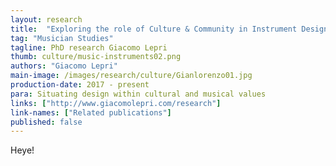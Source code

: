 ```yaml
---
layout: research
title:  "Exploring the role of Culture & Community in Instrument Design"
tag: "Musician Studies"
tagline: PhD research Giacomo Lepri
thumb: culture/music-instruments02.png
authors: "Giacomo Lepri"
main-image: /images/research/culture/Gianlorenzo01.jpg
production-date: 2017 - present
para: Situating design within cultural and musical values
links: ["http://www.giacomolepri.com/research"]
link-names: ["Related publications"]
published: false
---
```


Heye!
